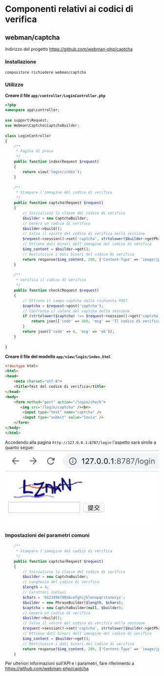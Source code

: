 # Componenti relativi ai codici di verifica


## webman/captcha
Indirizzo del progetto https://github.com/webman-php/captcha

### Installazione
```
compositore richiedere webman/captcha
```

### Utilizzo

**Creare il file `app/controller/LoginController.php`**

```php
<?php
namespace app\controller;

use support\Request;
use Webman\Captcha\CaptchaBuilder;

class LoginController
{
    /**
     * Pagina di prova
     */
    public function index(Request $request)
    {
        return view('login/index');
    }
    
    /**
     * Stampare l'immagine del codice di verifica
     */
    public function captcha(Request $request)
    {
        // Inizializza la classe del codice di verifica
        $builder = new CaptchaBuilder;
        // Genera un codice di verifica
        $builder->build();
        // Salva il valore del codice di verifica nella sessione
        $request->session()->set('captcha', strtolower($builder->getPhrase()));
        // Ottiene dati binari dell'immagine del codice di verifica
        $img_content = $builder->get();
        // Restituisce i dati binari del codice di verifica
        return response($img_content, 200, ['Content-Type' => 'image/jpeg']);
    }

    /**
     * Verifica il codice di verifica
     */
    public function check(Request $request)
    {
        // Ottiene il campo captcha dalla richiesta POST
        $captcha = $request->post('captcha');
        // Confronta il valore del captcha nella sessione
        if (strtolower($captcha) !== $request->session()->get('captcha')) {
            return json(['code' => 400, 'msg' => 'Il codice di verifica inserito non è corretto']);
        }
        return json(['code' => 0, 'msg' => 'ok']);
    }

}
```

**Creare il file del modello `app/view/login/index.html`**

```html
<!doctype html>
<html>
<head>
    <meta charset="utf-8">
    <title>Test del codice di verifica</title>  
</head>
<body>
    <form method="post" action="/login/check">
       <img src="/login/captcha" /><br>
        <input type="text" name="captcha" />
        <input type="submit" value="Invia" />
    </form>
</body>
</html>
```

Accedendo alla pagina `http://127.0.0.1:8787/login` l'aspetto sarà simile a quanto segue:
![](../../assets/img/captcha.png)

### Impostazioni dei parametri comuni
```php
    /**
     * Stampare l'immagine del codice di verifica
     */
    public function captcha(Request $request)
    {
        // Inizializza la classe del codice di verifica
        $builder = new CaptchaBuilder;
        // Lunghezza del codice di verifica
        $length = 4;
        // Caratteri inclusi
        $chars = '0123456789abcefghijklmnopqrstuvwxyz';
        $builder = new PhraseBuilder($length, $chars);
        $captcha = new CaptchaBuilder(null, $builder);
        // Genera un codice di verifica
        $builder->build();
        // Salva il valore del codice di verifica nella sessione
        $request->session()->set('captcha', strtolower($builder->getPhrase()));
        // Ottiene dati binari dell'immagine del codice di verifica
        $img_content = $builder->get();
        // Restituisce i dati binari del codice di verifica
        return response($img_content, 200, ['Content-Type' => 'image/jpeg']);
    }
```

Per ulteriori informazioni sull'API e i parametri, fare riferimento a https://github.com/webman-php/captcha
